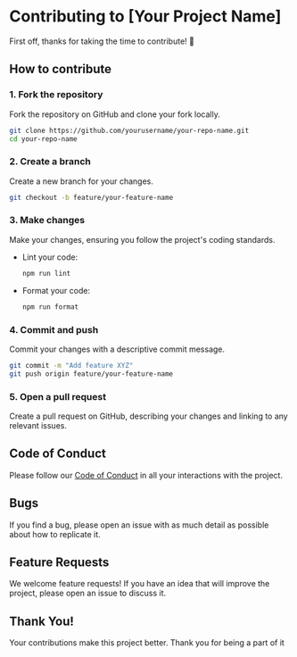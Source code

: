 # Contributing to [Your Project Name]

First off, thanks for taking the time to contribute! 🎉

## How to contribute

### 1. Fork the repository

Fork the repository on GitHub and clone your fork locally.

```bash
git clone https://github.com/yourusername/your-repo-name.git
cd your-repo-name
```

### 2. Create a branch

Create a new branch for your changes.

```bash
git checkout -b feature/your-feature-name
```

### 3. Make changes

Make your changes, ensuring you follow the project's coding standards. 

- Lint your code:
  ```bash
  npm run lint
  ```
- Format your code:
  ```bash
  npm run format
  ```

### 4. Commit and push

Commit your changes with a descriptive commit message.

```bash
git commit -m "Add feature XYZ"
git push origin feature/your-feature-name
```

### 5. Open a pull request

Create a pull request on GitHub, describing your changes and linking to any relevant issues.

## Code of Conduct

Please follow our [Code of Conduct](./CODE_OF_CONDUCT.md) in all your interactions with the project.

## Bugs

If you find a bug, please open an issue with as much detail as possible about how to replicate it.

## Feature Requests

We welcome feature requests! If you have an idea that will improve the project, please open an issue to discuss it.

## Thank You!

Your contributions make this project better. Thank you for being a part of it
